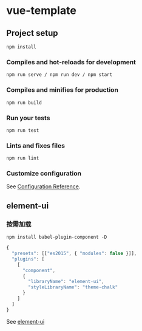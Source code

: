 # vue-template

## Project setup
```
npm install
```

### Compiles and hot-reloads for development
```
npm run serve / npm run dev / npm start
```

### Compiles and minifies for production
```
npm run build
```

### Run your tests
```
npm run test
```

### Lints and fixes files
```
npm run lint
```

### Customize configuration
See [Configuration Reference](https://cli.vuejs.org/config/).

## element-ui

### 按需加载
```textmate
npm install babel-plugin-component -D
```
```js
{
  "presets": [["es2015", { "modules": false }]],
  "plugins": [
    [
      "component",
      {
        "libraryName": "element-ui",
        "styleLibraryName": "theme-chalk"
      }
    ]
  ]
}
```

See [element-ui](https://element.eleme.cn/#/zh-CN)

